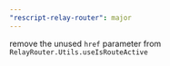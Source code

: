 ```yaml
---
"rescript-relay-router": major
---
```


remove the unused `href` parameter from `RelayRouter.Utils.useIsRouteActive`
